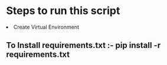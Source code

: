 <h1>Steps to run this script</h1>

<ls>
<li>Create Virtual Environment</li>


<h2> To Install requirements.txt :- pip install -r requirements.txt </h2>